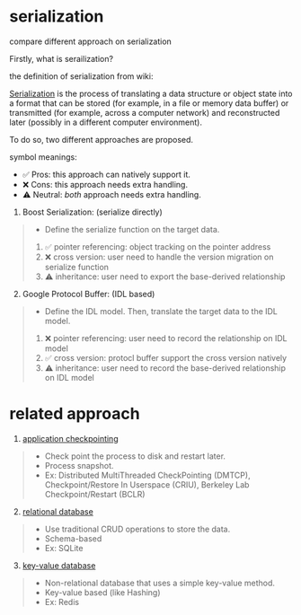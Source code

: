 # serialization
 compare different approach on serialization
 
 Firstly, what is serailization?

 the definition of serialization from wiki:
 
 [Serialization](https://en.wikipedia.org/wiki/Serialization) is the process of translating a data structure or object state into a format that can be stored (for example, in a file or memory data buffer) or transmitted (for example, across a computer network) and reconstructed later (possibly in a different computer environment).

 To do so, two different approaches are proposed.

 symbol meanings:
 - ✅ Pros:    this approach can natively support it.
 - ❌ Cons:    this approach needs extra handling.
 - ⚠️ Neutral: *both* approach needs extra handling.
 
 1. Boost Serialization: (serialize directly)
 > - Define the serialize function on the target data.
 > 1. ✅ pointer referencing: object tracking on the pointer address
 > 2. ❌ cross version: user need to handle the version migration on serialize function
 > 3. ⚠️ inheritance: user need to export the base-derived relationship
 
 2. Google Protocol Buffer: (IDL based)
 > - Define the IDL model. Then, translate the target data to the IDL model.
 > 1. ❌ pointer referencing: user need to record the relationship on IDL model
 > 2. ✅ cross version: protocl buffer support the cross version natively
 > 3. ⚠️ inheritance: user need to record the base-derived relationship on IDL model

# related approach
 1. [application checkpointing](https://en.wikipedia.org/wiki/Application_checkpointing)
 > - Check point the process to disk and restart later. 
 > - Process snapshot.
 > - Ex: Distributed MultiThreaded CheckPointing (DMTCP), Checkpoint/Restore In Userspace (CRIU), Berkeley Lab Checkpoint/Restart (BCLR)
 2. [relational database](https://en.wikipedia.org/wiki/Relational_database)
 > - Use traditional CRUD operations to store the data.
 > - Schema-based
 > - Ex: SQLite
 3. [key-value database](https://en.wikipedia.org/wiki/Key–value_database)
 > - Non-relational database that uses a simple key-value method.
 > - Key-value based (like Hashing)
 > - Ex: Redis

